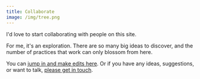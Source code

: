 ```yaml
---
title: Collaborate
image: /img/tree.png
---
```


I'd love to start collaborating with people on this site.  

For me, it's an exploration. There are so many big ideas to discover, and the number of practices that work can only blossom from here.

You can [jump in and make edits here](https://github.com/saintsal/daoistry). Or if you have any ideas, suggestions, or want to talk, [please get in touch](mailto:smile@saintsal.com).
